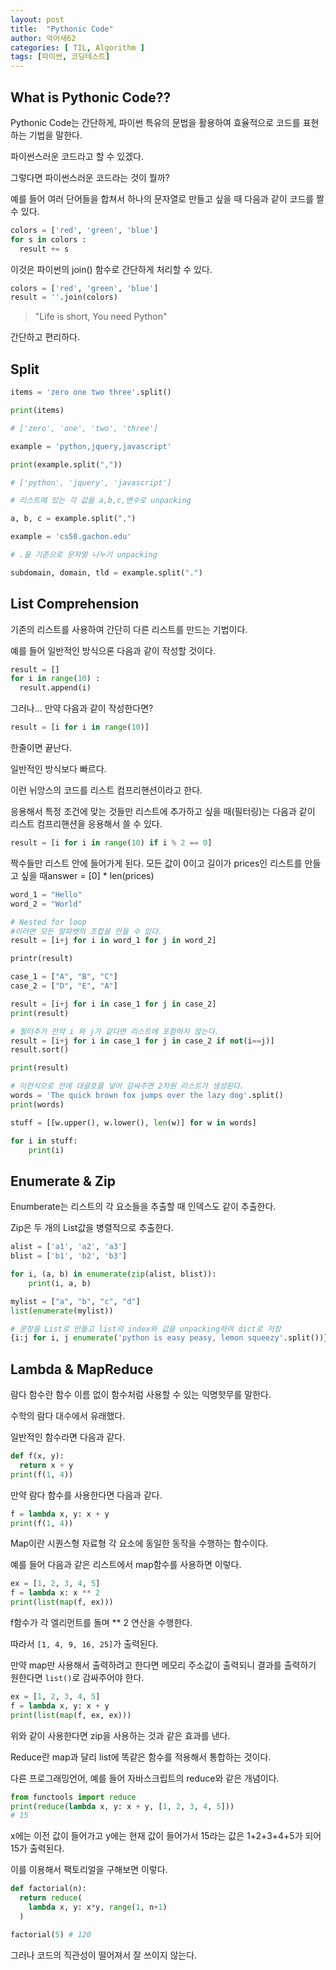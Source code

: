 ```yaml
---
layout: post
title:  "Pythonic Code"
author: 악어새62
categories: [ TIL, Algorithm ]
tags: [파이썬, 코딩테스트]
---
```

## What is Pythonic Code??

Pythonic Code는 간단하게, 파이썬 특유의 문법을 활용하여 효율적으로 코드를
표현하는 기법을 말한다.

파이썬스러운 코드라고 할 수 있겠다.

그렇다면 파이썬스러운 코드라는 것이 뭘까?

예를 들어 여러 단어들을 합쳐서 하나의 문자열로 만들고 싶을 때 다음과 같이 코드를 짤 수 있다.

```python
colors = ['red', 'green', 'blue']
for s in colors :
  result += s
```

이것은 파이썬의 join() 함수로 간단하게 처리할 수 있다.

```python
colors = ['red', 'green', 'blue']
result = ''.join(colors)
```

> "Life is short, You need Python" 

간단하고 편리하다.

## Split
```python
items = 'zero one two three'.split()

print(items)

# ['zero', 'one', 'two', 'three']

example = 'python,jquery,javascript'

print(example.split(","))

# ['python', 'jquery', 'javascript']

# 리스트에 있는 각 값을 a,b,c,변수로 unpacking

a, b, c = example.split(",")

example = 'cs50.gachon.edu'

# .을 기준으로 문자열 나누기 unpacking

subdomain, domain, tld = example.split(".")

```


## List Comprehension

기존의 리스트를 사용하여 간단히 다른 리스트를 만드는 기법이다.

예를 들어 일반적인 방식으론 다음과 같이 작성할 것이다.
```python
result = []
for i in range(10) :
  result.append(i)
```

그러나... 만약 다음과 같이 작성한다면?
```python
result = [i for i in range(10)]
```
한줄이면 끝난다.

일반적인 방식보다 빠르다.

이런 뉘앙스의 코드를 리스트 컴프리핸션이라고 한다.



응용해서 특정 조건에 맞는 것들만 리스트에 추가하고 싶을 때(필터링)는 다음과 같이 리스트 컴프리핸션을 응용해서 쓸 수 있다.
```python
result = [i for i in range(10) if i % 2 == 0]
```
짝수들만 리스트 안에 들어가게 된다.
모든 값이 0이고 길이가 prices인 리스트를 만들고 싶을 때answer = [0] * len(prices)

```python
word_1 = "Hello"
word_2 = "World"

# Nested for loop
#이러면 모든 알파벳의 조합을 만들 수 있다.
result = [i+j for i in word_1 for j in word_2]

printr(result)

case_1 = ["A", "B", "C"]
case_2 = ["D", "E", "A"]

result = [i+j for i in case_1 for j in case_2]
print(result)

# 필터추가 만약 i 와 j가 같다면 리스트에 포함하지 않는다.
result = [i+j for i in case_1 for j in case_2 if not(i==j)]
result.sort()

print(result)
```

```python
# 이런식으로 안에 대괄호를 넣어 감싸주면 2차원 리스트가 생성된다.
words = 'The quick brown fox jumps over the lazy dog'.split()
print(words)

stuff = [[w.upper(), w.lower(), len(w)] for w in words]

for i in stuff:
    print(i)
```

## Enumerate & Zip

Enumberate는 리스트의 각 요소들을 추출할 때 인덱스도 같이 추출한다.

Zip은 두 개의 List값을 병렬적으로 추출한다.

```python
alist = ['a1', 'a2', 'a3']
blist = ['b1', 'b2', 'b3']

for i, (a, b) in enumerate(zip(alist, blist)):
    print(i, a, b)

mylist = ["a", "b", "c", "d"]
list(enumerate(mylist))

# 문장을 List로 만들고 list의 index와 값을 unpacking하여 dict로 저장
{i:j for i, j enumerate('python is easy peasy, lemon squeezy'.split())}
```

## Lambda & MapReduce

람다 함수란 함수 이름 없이 함수처럼 사용할 수 있는 익명핫무를 말한다.

수학의 람다 대수에서 유래했다.

일반적인 함수라면 다음과 같다.
```python
def f(x, y):
  return x + y
print(f(1, 4))
```

만약 람다 함수를 사용한다면 다음과 같다.

```python
f = lambda x, y: x + y
print(f(1, 4))
```

Map이란 시퀀스형 자료형 각 요소에 동일한 동작을 수행하는 함수이다.

예를 들어 다음과 같은 리스트에서 map함수를 사용하면 이렇다.
```python
ex = [1, 2, 3, 4, 5]
f = lambda x: x ** 2
print(list(map(f, ex)))
```

f함수가 각 엘리먼트를 돌며 ** 2 연산을 수행한다.

따라서 `[1, 4, 9, 16, 25]`가 출력된다.

만약 map만 사용해서 출력하려고 한다면 메모리 주소값이 출력되니 결과를 출력하기 원한다면 `list()`로 감싸주어야 한다.

```python
ex = [1, 2, 3, 4, 5]
f = lambda x, y: x + y
print(list(map(f, ex, ex)))
```

위와 같이 사용한다면 zip을 사용하는 것과 같은 효과를 낸다.

Reduce란 map과 달리 list에 똑같은 함수를 적용해서 통합하는 것이다.

다른 프로그래밍언어, 예를 들어 자바스크립트의 reduce와 같은 개념이다.

```python
from functools import reduce
print(reduce(lambda x, y: x + y, [1, 2, 3, 4, 5]))
# 15
```

x에는 이전 값이 들어가고 y에는 현재 값이 들어가서 15라는 값은 1+2+3+4+5가 되어 15가 출력된다.

이를 이용해서 팩토리얼을 구해보면 이렇다.

```python
def factorial(n):
  return reduce(
    lambda x, y: x*y, range(1, n+1)
  )

factorial(5) # 120
```

그러나 코드의 직관성이 떨어져서 잘 쓰이지 않는다.